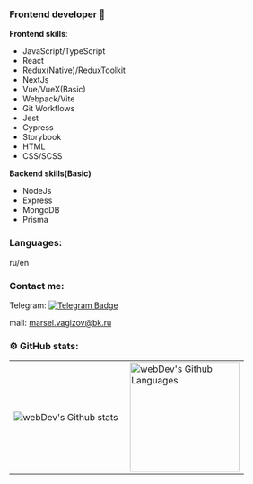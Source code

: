 ### Frontend developer 👋

**Frontend skills**:
- JavaScript/TypeScript
- React
- Redux(Native)/ReduxToolkit
- NextJs
- Vue/VueX(Basic)
- Webpack/Vite
- Git Workflows
- Jest
- Cypress
- Storybook
- HTML
- CSS/SCSS

**Backend skills(Basic)**
- NodeJs
- Express
- MongoDB
- Prisma


### Languages:
ru/en

### Contact me:
Telegram:
[![Telegram Badge](https://img.shields.io/badge/-sxkzxqw-blue?style=flat&logo=Telegram&logoColor=white)](https://t.me/sxkzxqw)

mail:
marsel.vagizov@bk.ru


### ⚙️ GitHub stats:

<table>
  <tr>
    <td>
      <img align="left" src="http://github-readme-streak-stats.herokuapp.com?user=sxkzxqw&theme=dark&background=000000" alt="webDev's Github stats" />
    </td>
    <td>
      <img height="195px" align="right" alt="webDev's Github Languages" src="https://github-readme-stats-sigma-five.vercel.app/api/top-langs/?username=sxkzxqw&layout=compact&theme=vision-friendly-dark&count_private=true&show_icons=true" />
    </td>
  </tr>
</table>
